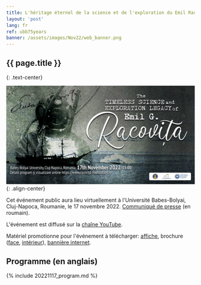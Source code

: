 ```yaml
---
title: L'héritage éternel de la science et de l'exploration du Emil Racovitza
layout: 'post'
lang: fr
ref: ubb75years
banner: /assets/images/Nov22/web_banner.png
---
```


## {{ page.title }}
{: .text-center}

![](/assets/images/Nov22/web_banner.png){: .align-center}

Cet événement public aura lieu virtuellement à l'Université Babes-Bolyai, Cluj-Napoca, Roumanie, le 17 novembre 2022. [Communiqué de presse](/assets/images/Nov22/comunicat_presa_2022Nov17.pdf) (en roumain).

L'événement est diffusé sur la [chaîne YouTube](https://www.youtube.com/channel/UCQlrz7oSFbyjj3f6C_5Vngg).

Matériel promotionne pour l'événement à télécharger: [affiche](/assets/images/Nov22/poster.jpg), brochure ([face](/assets/images/Nov22/brochure_front.jpg), [intérieur](/assets/images/Nov22/brochure_interior.jpg)), [bannière internet](/assets/images/Nov22/web_banner.png).

## Programme (en anglais)

{% include 20221117_program.md %}